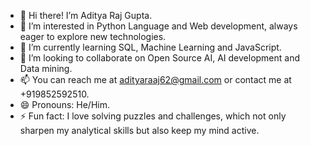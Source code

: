 - 👋 Hi there! I’m Aditya Raj Gupta.
- 👀 I’m interested in Python Language and Web development, always eager to explore new technologies.
- 🌱 I’m currently learning SQL, Machine Learning and JavaScript.
- 💞️ I’m looking to collaborate on Open Source AI, AI development and Data mining.
- 📫 You can reach me at adityaraaj62@gmail.com or contact me at +919852592510.
- 😄 Pronouns: He/Him.
- ⚡ Fun fact: I love solving puzzles and challenges, which not only sharpen my analytical skills but also keep my mind active.

<!---
Adityaraj8118/Adityaraj8118 is a ✨ special ✨ repository because its `README.md` (this file) appears on your GitHub profile.
You can click the Preview link to take a look at your changes.
--->



